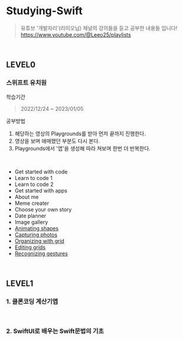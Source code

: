 # Studying-Swift
> 유튜브 '개발자리'(리이오님) 채널의 강의들을 듣고 공부한 내용들 입니다!  
https://www.youtube.com/@Leeo25/playlists  

<br>

## LEVEL0
### 스위프트 유치원
학습기간
> 2022/12/24 ~ 2023/01/05

공부방법
1. 해당하는 영상의 Playgrounds를 받아 먼저 끝까지 진행한다.
2. 영상을 보며 애매했던 부분도 다시 본다.
3. Playgrounds에서 '앱'을 생성해 따라 쳐보며 한번 더 반복한다.

<br>

- Get started with code
- Learn to code 1
- Learn to code 2
- Get started with apps
- About me 
- Meme creater
- Choose your own story
- Date planner
- Image gallery
- [Animating shapes](https://github.com/mosiccan/studying-swift/blob/main/LEVEL0/animating_shapes/animating_shapes.md)
- [Capturing photos](https://github.com/mosiccan/studying-swift/blob/main/LEVEL0/capturing_photo/capturing_photo.md)
- [Organizing with grid](https://github.com/mosiccan/studying-swift/blob/main/LEVEL0/organizing_with_grid/organizing_with_grid.md)
- [Editing grids](https://github.com/mosiccan/studying-swift/blob/main/LEVEL0/editing_grids/editing_grids.md)
- [Recognizing gestures](https://github.com/mosiccan/studying-swift/blob/main/LEVEL0/recognizing_gestures/recognizing_gestures.md)

<br>

## LEVEL1
### 1. 클론코딩 계산기앱

<br>

### 2. SwiftUI로 배우는 Swift문법의 기초

<br>
